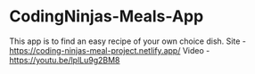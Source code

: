 # CodingNinjas-Meals-App
This app is to find an easy recipe of your own choice dish.
Site - https://coding-ninjas-meal-project.netlify.app/
Video - https://youtu.be/lplLu9g2BM8
